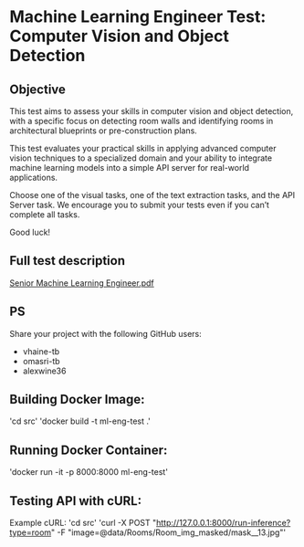 # Machine Learning Engineer Test: Computer Vision and Object Detection

## Objective
This test aims to assess your skills in computer vision and object detection, with a specific focus on detecting room walls and identifying rooms in architectural blueprints or pre-construction plans.

This test evaluates your practical skills in applying advanced computer vision techniques to a specialized domain and your ability to integrate machine learning models into a simple API server for real-world applications.

Choose one of the visual tasks, one of the text extraction tasks, and the API Server task. We encourage you to submit your tests even if you can’t complete all tasks.

Good luck!


## Full test description
[Senior Machine Learning Engineer.pdf](https://github.com/TrueBuiltSoftware/ml-eng-test/files/14545316/Senior.Machine.Learning.Engineer.1.pdf)

## PS
Share your project with the following GitHub users:
- vhaine-tb
- omasri-tb
- alexwine36

## Building Docker Image:
'cd src'
'docker build -t ml-eng-test .'

## Running Docker Container:
'docker run -it -p 8000:8000 ml-eng-test'

## Testing API with cURL:
Example cURL:
'cd src'
'curl -X POST "http://127.0.0.1:8000/run-inference?type=room" -F "image=@data/Rooms/Room_img_masked/mask__13.jpg"'

